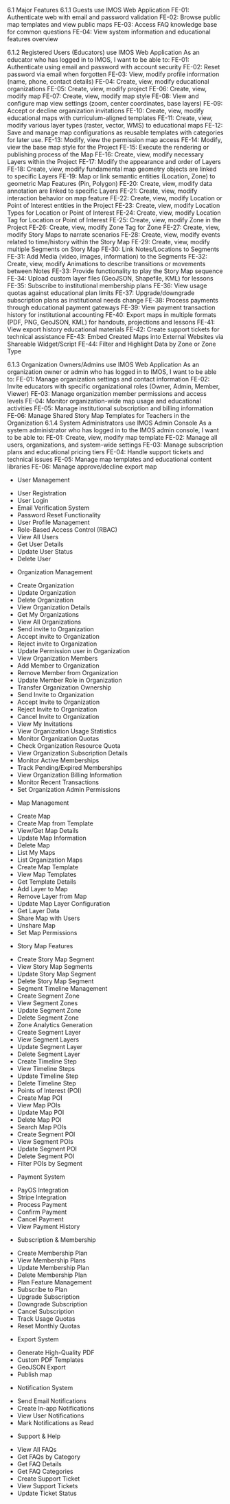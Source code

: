 6.1 Major Features
6.1.1 Guests use IMOS Web Application
FE-01: Authenticate web with email and password validation
FE-02: Browse public map templates and view public maps
FE-03: Access FAQ knowledge base for common questions
FE-04: View system information and educational features overview

6.1.2 Registered Users (Educators) use IMOS Web Application
As an educator who has logged in to IMOS, I want to be able to:
FE-01: Authenticate using email and password with account security
FE-02: Reset password via email when forgotten
FE-03: View, modify profile information (name, phone, contact details)
FE-04: Create, view, modify educational organizations
FE-05: Create, view, modify project
FE-06: Create, view, modify map
FE-07: Create, view, modify map style
FE-08: View and configure map view settings (zoom, center coordinates, base layers)
FE-09: Accept or decline organization invitations
FE-10: Create, view, modify educational maps with curriculum-aligned templates
FE-11: Create, view, modify various layer types (raster, vector, WMS) to educational maps
FE-12: Save and manage map configurations as reusable templates with categories for later use.
FE-13: Modify, view the permission map access
FE-14: Modify, view the base map style for the Project
FE-15: Execute the rendering or publishing process of the Map
FE-16: Create, view, modify necessary Layers within the Project
FE-17: Modify the appearance and order of Layers
FE-18: Create, view, modify fundamental map geometry objects are linked to specific Layers
FE-19: Map or link semantic entities (Location, Zone) to geometric Map Features (Pin, Polygon)
FE-20: Create, view, modify data annotation are linked to specific Layers
FE-21: Create, view, modify interaction behavior on map feature
FE-22: Create, view, modify Location or Point of Interest entities in the Project
FE-23: Create, view, modify Location Types for Location or Point of Interest
FE-24: Create, view, modify Location Tag for Location or Point of Interest
FE-25: Create, view, modify Zone in the Project
FE-26: Create, view, modify Zone Tag for Zone
FE-27: Create, view, modify Story Maps to narrate scenarios
FE-28: Create, view, modify events related to time/history within the Story Map
FE-29: Create, view, modify multiple Segments on Story Map
FE-30: Link Notes/Locations to Segments
FE-31: Add Media (video, images, information) to the Segments
FE-32: Create, view, modify Animations to describe transitions or movements between Notes
FE-33: Provide functionality to play the Story Map sequence
FE-34: Upload custom layer files (GeoJSON, Shapefile, KML) for lessons
FE-35: Subscribe to institutional membership plans
FE-36: View usage quotas against educational plan limits
FE-37: Upgrade/downgrade subscription plans as institutional needs change
FE-38: Process payments through educational payment gateways
FE-39: View payment transaction history for institutional accounting
FE-40: Export maps in multiple formats (PDF, PNG, GeoJSON, KML) for handouts, projections and lessons
FE-41: View export history educational materials
FE-42: Create support tickets for technical assistance
FE-43: Embed Created Maps into External Websites via Shareable Widget/Script
FE-44: Filter and Highlight Data by Zone or Zone Type

6.1.3 Organization Owners/Admins use IMOS Web Application
As an organization owner or admin who has logged in to IMOS, I want to be able to:
FE-01: Manage organization settings and contact information
FE-02: Invite educators with specific organizational roles (Owner, Admin, Member, Viewer)
FE-03: Manage organization member permissions and access levels
FE-04: Monitor organization-wide map usage and educational activities
FE-05: Manage institutional subscription and billing information
FE-06: Manage Shared Story Map Templates for Teachers in the Organization
6.1.4 System Administrators use IMOS Admin Console
As a system administrator who has logged in to the IMOS admin console, I want to be able to:
FE-01: Create, view, modify map template
FE-02: Manage all users, organizations, and system-wide settings
FE-03: Manage subscription plans and educational pricing tiers
FE-04: Handle support tickets and technical issues
FE-05: Manage map templates and educational content libraries
FE-06: Manage approve/decline export map

- User Management

* User Registration
* User Login
* Email Verification System
* Password Reset Functionality
* User Profile Management
* Role-Based Access Control (RBAC)
* View All Users
* Get User Details
* Update User Status
* Delete User

- Organization Management

* Create Organization
* Update Organization
* Delete Organization
* View Organization Details
* Get My Organizations
* View All Organizations
* Send invite to Organization
* Accept invite to Organization
* Reject invite to Organization
* Update Permission user in Organization
* View Organization Members
* Add Member to Organization
* Remove Member from Organization
* Update Member Role in Organization
* Transfer Organization Ownership
* Send Invite to Organization
* Accept Invite to Organization
* Reject Invite to Organization
* Cancel Invite to Organization
* View My Invitations
* View Organization Usage Statistics
* Monitor Organization Quotas
* Check Organization Resource Quota
* View Organization Subscription Details
* Monitor Active Memberships
* Track Pending/Expired Memberships
* View Organization Billing Information
* Monitor Recent Transactions
* Set Organization Admin Permissions

- Map Management

* Create Map
* Create Map from Template
* View/Get Map Details
* Update Map Information
* Delete Map
* List My Maps
* List Organization Maps
* Create Map Template
* View Map Templates
* Get Template Details
* Add Layer to Map
* Remove Layer from Map
* Update Map Layer Configuration
* Get Layer Data
* Share Map with Users
* Unshare Map
* Set Map Permissions

- Story Map Features

* Create Story Map Segment
* View Story Map Segments
* Update Story Map Segment
* Delete Story Map Segment
* Segment Timeline Management
* Create Segment Zone
* View Segment Zones
* Update Segment Zone
* Delete Segment Zone
* Zone Analytics Generation
* Create Segment Layer
* View Segment Layers
* Update Segment Layer
* Delete Segment Layer
* Create Timeline Step
* View Timeline Steps
* Update Timeline Step
* Delete Timeline Step
* Points of Interest (POI)
* Create Map POI
* View Map POIs
* Update Map POI
* Delete Map POI
* Search Map POIs
* Create Segment POI
* View Segment POIs
* Update Segment POI
* Delete Segment POI
* Filter POIs by Segment

- Payment System

* PayOS Integration
* Stripe Integration
* Process Payment
* Confirm Payment
* Cancel Payment
* View Payment History

- Subscription & Membership

* Create Membership Plan
* View Membership Plans
* Update Membership Plan
* Delete Membership Plan
* Plan Feature Management
* Subscribe to Plan
* Upgrade Subscription
* Downgrade Subscription
* Cancel Subscription
* Track Usage Quotas
* Reset Monthly Quotas

- Export System

* Generate High-Quality PDF
* Custom PDF Templates
* GeoJSON Export
* Publish map

- Notification System

* Send Email Notifications
* Create In-app Notifications
* View User Notifications
* Mark Notifications as Read

- Support & Help

* View All FAQs
* Get FAQs by Category
* Get FAQ Details
* Get FAQ Categories
* Create Support Ticket
* View Support Tickets
* Update Ticket Status
